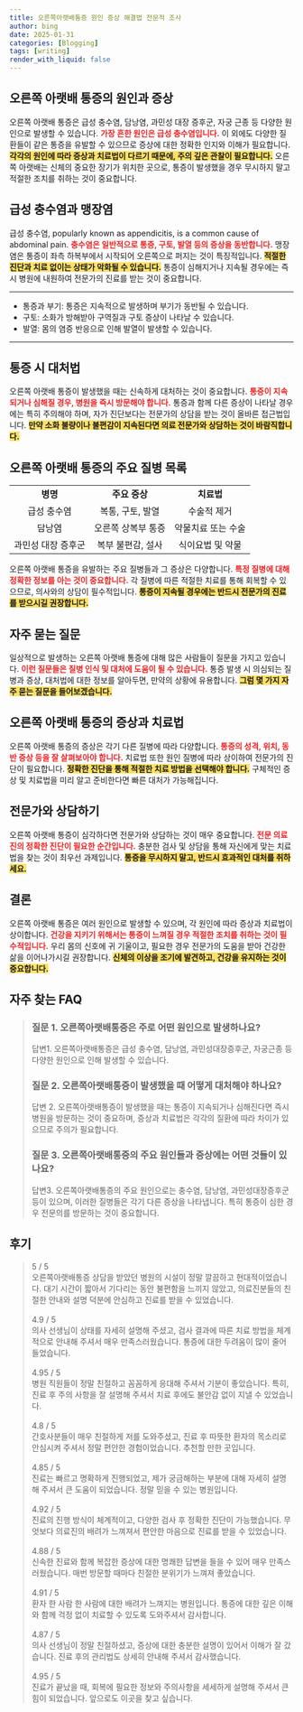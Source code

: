 ```yaml
---
title: 오른쪽아랫배통증 원인 증상 해결법 전문적 조사
author: bing
date: 2025-01-31
categories: [Blogging]
tags: [writing]
render_with_liquid: false
---
```



<h2 id='오른쪽아랫배통증의원인과증상'>오른쪽 아랫배 통증의 원인과 증상</h2>

<p>오른쪽 아랫배 통증은 급성 충수염, 담낭염, 과민성 대장 증후군, 자궁 근종 등 다양한 원인으로 발생할 수 있습니다. <b><span style="color: #ee2323;">가장 흔한 원인은 급성 충수염입니다.</span></b> 이 외에도 다양한 질환들이 같은 통증을 유발할 수 있으므로 증상에 대한 정확한 인지와 이해가 필요합니다. <b><span style="background-color: #ffe066;">각각의 원인에 따라 증상과 치료법이 다르기 때문에, 주의 깊은 관찰이 필요합니다.</span></b> 오른쪽 아랫배는 신체의 중요한 장기가 위치한 곳으로, 통증이 발생했을 경우 무시하지 말고 적절한 조치를 취하는 것이 중요합니다.</p>

<h2 id='급성충수염-맹장염'>급성 충수염과 맹장염</h2>

<p>급성 충수염, popularly known as appendicitis, is a common cause of abdominal pain. <b><span style="color: #ee2323;">충수염은 일반적으로 통증, 구토, 발열 등의 증상을 동반합니다.</span></b> 맹장염은 통증이 좌측 하복부에서 시작되어 오른쪽으로 퍼지는 것이 특징적입니다. <b><span style="background-color: #ffe066;">적절한 진단과 치료 없이는 상태가 악화될 수 있습니다.</span></b> 통증이 심해지거나 지속될 경우에는 즉시 병원에 내원하여 전문가의 진료를 받는 것이 중요합니다. </p>

<hr />

<ul>
    <li>통증과 부기: 통증은 지속적으로 발생하며 부기가 동반될 수 있습니다.</li>
    <li>구토: 소화가 방해받아 구역질과 구토 증상이 나타날 수 있습니다.</li>
    <li>발열: 몸의 염증 반응으로 인해 발열이 발생할 수 있습니다.</li>
</ul>

<hr />

<h2 id='통증시대처법'>통증 시 대처법</h2>

<p>오른쪽 아랫배 통증이 발생했을 때는 신속하게 대처하는 것이 중요합니다. <b><span style="color: #ee2323;">통증이 지속되거나 심해질 경우, 병원을 즉시 방문해야 합니다.</span></b> 통증과 함께 다른 증상이 나타날 경우에는 특히 주의해야 하며, 자가 진단보다는 전문가의 상담을 받는 것이 올바른 접근법입니다. <b><span style="background-color: #ffe066;">만약 소화 불량이나 불편감이 지속된다면 의료 전문가와 상담하는 것이 바람직합니다.</span></b> </p>

<h2 id='주요질병리스트'>오른쪽 아랫배 통증의 주요 질병 목록</h2>

<table>
    <tr>
        <td style="text-align: center; height: 17px;"><b>병명</b></td>
        <td style="text-align: center; height: 17px;"><b>주요 증상</b></td>
        <td style="text-align: center; height: 17px;"><b>치료법</b></td>
    </tr>
    <tr>
        <td style="text-align: center; height: 17px;">급성 충수염</td>
        <td style="text-align: center; height: 17px;">복통, 구토, 발열</td>
        <td style="text-align: center; height: 17px;">수술적 제거</td>
    </tr>
    <tr>
        <td style="text-align: center; height: 17px;">담낭염</td>
        <td style="text-align: center; height: 17px;">오른쪽 상복부 통증</td>
        <td style="text-align: center; height: 17px;">약물치료 또는 수술</td>
    </tr>
    <tr>
        <td style="text-align: center; height: 17px;">과민성 대장 증후군</td>
        <td style="text-align: center; height: 17px;">복부 불편감, 설사</td>
        <td style="text-align: center; height: 17px;">식이요법 및 약물</td>
    </tr>
</table>

<p>오른쪽 아랫배 통증을 유발하는 주요 질병들과 그 증상은 다양합니다. <b><span style="color: #ee2323;">특정 질병에 대해 정확한 정보를 아는 것이 중요합니다.</span></b> 각 질병에 따른 적절한 치료를 통해 회복할 수 있으므로, 의사와의 상담이 필수적입니다. <b><span style="background-color: #ffe066;">통증이 지속될 경우에는 반드시 전문가의 진료를 받으시길 권장합니다.</span></b></p>

<h2 id='자주묻는질문'>자주 묻는 질문</h2>

<p>일상적으로 발생하는 오른쪽 아랫배 통증에 대해 많은 사람들이 질문을 가지고 있습니다. <b><span style="color: #ee2323;">이런 질문들은 질병 인식 및 대처에 도움이 될 수 있습니다.</span></b> 통증 발생 시 의심되는 질병과 증상, 대처법에 대한 정보를 알아두면, 만약의 상황에 유용합니다. <b><span style="background-color: #ffe066;">그럼 몇 가지 자주 묻는 질문을 들어보겠습니다.</span></b></p>

<h2 id='증상과치료법'>오른쪽 아랫배 통증의 증상과 치료법</h2>

<p>오른쪽 아랫배 통증의 증상은 각기 다른 질병에 따라 다양합니다. <b><span style="color: #ee2323;">통증의 성격, 위치, 동반 증상 등을 잘 살펴보아야 합니다.</span></b> 치료법 또한 원인 질병에 따라 상이하여 전문가의 진단이 필요합니다. <b><span style="background-color: #ffe066;">정확한 진단을 통해 적절한 치료 방법을 선택해야 합니다.</span></b> 구체적인 증상 및 치료법을 미리 알고 준비한다면 빠른 대처가 가능해집니다.</p>

<h2 id='전문가와상담하기'>전문가와 상담하기</h2>

<p>오른쪽 아랫배 통증이 심각하다면 전문가와 상담하는 것이 매우 중요합니다. <b><span style="color: #ee2323;">전문 의료진의 정확한 진단이 필요한 순간입니다.</span></b> 충분한 검사 및 상담을 통해 자신에게 맞는 치료법을 찾는 것이 최우선 과제입니다. <b><span style="background-color: #ffe066;">통증을 무시하지 말고, 반드시 효과적인 대처를 취하세요.</span></b></p>

<h2 id='결론'>결론</h2>

<p>오른쪽 아랫배 통증은 여러 원인으로 발생할 수 있으며, 각 원인에 따라 증상과 치료법이 상이합니다. <b><span style="color: #ee2323;">건강을 지키기 위해서는 통증이 느껴질 경우 적절한 조치를 취하는 것이 필수적입니다.</span></b> 우리 몸의 신호에 귀 기울이고, 필요한 경우 전문가의 도움을 받아 건강한 삶을 이어나가시길 권장합니다. <b><span style="background-color: #ffe066;">신체의 이상을 조기에 발견하고, 건강을 유지하는 것이 중요합니다.</span></b></p>


<h2 id='자주_찾는_FAQ'>자주 찾는 FAQ</h2>
<div itemscope="" itemtype="https://schema.org/FAQPage"> 
<blockquote> 
<div itemscope="" itemprop="mainEntity" itemtype="https://schema.org/Question"> 
<h3 itemprop="name">질문 1. 오른쪽아랫배통증은 주로 어떤 원인으로 발생하나요?</h3> 
<div itemscope="" itemprop="acceptedAnswer" itemtype="https://schema.org/Answer"> 
<span itemprop="text"> 
<p>답변1. 오른쪽아랫배통증은 급성 충수염, 담낭염, 과민성대장증후군, 자궁근종 등 다양한 원인으로 인해 발생할 수 있습니다.</p> 
</span> 
</div> 
</div> 

<div itemscope="" itemprop="mainEntity" itemtype="https://schema.org/Question"> 
<h3 itemprop="name">질문 2. 오른쪽아랫배통증이 발생했을 때 어떻게 대처해야 하나요?</h3> 
<div itemscope="" itemprop="acceptedAnswer" itemtype="https://schema.org/Answer"> 
<span itemprop="text"> 
<p>답변 2. 오른쪽아랫배통증이 발생했을 때는 통증이 지속되거나 심해진다면 즉시 병원을 방문하는 것이 중요하며, 증상과 치료법은 각각의 질환에 따라 차이가 있으므로 주의가 필요합니다.</p> 
</span> 
</div> 
</div> 

<div itemscope="" itemprop="mainEntity" itemtype="https://schema.org/Question"> 
<h3 itemprop="name">질문 3. 오른쪽아랫배통증의 주요 원인들과 증상에는 어떤 것들이 있나요?</h3> 
<div itemscope="" itemprop="acceptedAnswer" itemtype="https://schema.org/Answer"> 
<span itemprop="text"> 
<p>답변3. 오른쪽아랫배통증의 주요 원인으로는 충수염, 담낭염, 과민성대장증후군 등이 있으며, 이러한 질병들은 각기 다른 증상을 나타냅니다. 특히 통증이 심한 경우 전문의를 방문하는 것이 중요합니다.</p> 
</span> 
</div> 
</div> 

</blockquote> 
</div>
<h2 id='후기'>후기</h2>
<div itemscope itemtype="https://schema.org/Product">
  <blockquote>
  <div itemprop="review" itemscope itemtype="https://schema.org/Review">
      <div itemprop="reviewRating" itemscope itemtype="https://schema.org/Rating"> <span itemprop="ratingValue">5</span> / <span itemprop="bestRating">5</span> </div>
      <span itemprop="reviewBody">오른쪽아랫배통증 상담을 받았던 병원의 시설이 정말 깔끔하고 현대적이었습니다. 대기 시간이 짧아서 기다리는 동안 불편함을 느끼지 않았고, 의료진분들의 친절한 안내와 설명 덕분에 안심하고 진료를 받을 수 있었습니다.</span>
  </div>
  <br>
  <div itemprop="review" itemscope itemtype="https://schema.org/Review">
      <div itemprop="reviewRating" itemscope itemtype="https://schema.org/Rating"> <span itemprop="ratingValue">4.9</span> / <span itemprop="bestRating">5</span> </div>
      <span itemprop="reviewBody">의사 선생님이 상태를 자세히 설명해 주셨고, 검사 결과에 따른 치료 방법을 체계적으로 안내해 주셔서 매우 만족스러웠습니다. 통증에 대한 두려움이 많이 줄어들었습니다.</span>
  </div>
  <br>
  <div itemprop="review" itemscope itemtype="https://schema.org/Review">
      <div itemprop="reviewRating" itemscope itemtype="https://schema.org/Rating"> <span itemprop="ratingValue">4.95</span> / <span itemprop="bestRating">5</span> </div>
      <span itemprop="reviewBody">병원 직원들이 정말 친절하고 꼼꼼하게 응대해 주셔서 기분이 좋았습니다. 특히, 진료 후 주의 사항을 잘 설명해 주셔서 치료 후에도 불안감 없이 지낼 수 있었습니다.</span>
  </div>
  <br>
  <div itemprop="review" itemscope itemtype="https://schema.org/Review">
      <div itemprop="reviewRating" itemscope itemtype="https://schema.org/Rating"> <span itemprop="ratingValue">4.8</span> / <span itemprop="bestRating">5</span> </div>
      <span itemprop="reviewBody">간호사분들이 매우 친절하게 저를 도와주셨고, 진료 후 따뜻한 환자의 목소리로 안심시켜 주셔서 정말 편안한 경험이었습니다. 추천할 만한 곳입니다.</span>
  </div>
  <br>
  <div itemprop="review" itemscope itemtype="https://schema.org/Review">
      <div itemprop="reviewRating" itemscope itemtype="https://schema.org/Rating"> <span itemprop="ratingValue">4.85</span> / <span itemprop="bestRating">5</span> </div>
      <span itemprop="reviewBody">진료는 빠르고 명확하게 진행되었고, 제가 궁금해하는 부분에 대해 자세히 설명해 주셔서 큰 도움이 되었습니다. 정말 믿을 수 있는 병원입니다.</span>
  </div>
  <br>
  <div itemprop="review" itemscope itemtype="https://schema.org/Review">
      <div itemprop="reviewRating" itemscope itemtype="https://schema.org/Rating"> <span itemprop="ratingValue">4.92</span> / <span itemprop="bestRating">5</span> </div>
      <span itemprop="reviewBody">진료의 진행 방식이 체계적이고, 다양한 검사 후 정확한 진단이 가능했습니다. 무엇보다 의료진의 배려가 느껴져서 편안한 마음으로 진료를 받을 수 있었습니다.</span>
  </div>
  <br>
  <div itemprop="review" itemscope itemtype="https://schema.org/Review">
      <div itemprop="reviewRating" itemscope itemtype="https://schema.org/Rating"> <span itemprop="ratingValue">4.88</span> / <span itemprop="bestRating">5</span> </div>
      <span itemprop="reviewBody">신속한 진료와 함께 복잡한 증상에 대한 명쾌한 답변을 들을 수 있어 매우 만족스러웠습니다. 매번 방문할 때마다 친절한 분위기가 느껴져 좋았습니다.</span>
  </div>
  <br>
  <div itemprop="review" itemscope itemtype="https://schema.org/Review">
      <div itemprop="reviewRating" itemscope itemtype="https://schema.org/Rating"> <span itemprop="ratingValue">4.91</span> / <span itemprop="bestRating">5</span> </div>
      <span itemprop="reviewBody">환자 한 사람 한 사람에 대한 배려가 느껴지는 병원입니다. 통증에 대한 깊은 이해와 함께 걱정 없이 치료할 수 있도록 도와주셔서 감사합니다.</span>
  </div>
  <br>
  <div itemprop="review" itemscope itemtype="https://schema.org/Review">
      <div itemprop="reviewRating" itemscope itemtype="https://schema.org/Rating"> <span itemprop="ratingValue">4.87</span> / <span itemprop="bestRating">5</span> </div>
      <span itemprop="reviewBody">의사 선생님이 정말 친절하셨고, 증상에 대한 충분한 설명이 있어서 이해가 잘 갔습니다. 진료 후의 관리법도 상세히 안내해 주셔서 감사했습니다.</span>
  </div>
  <br>
  <div itemprop="review" itemscope itemtype="https://schema.org/Review">
      <div itemprop="reviewRating" itemscope itemtype="https://schema.org/Rating"> <span itemprop="ratingValue">4.95</span> / <span itemprop="bestRating">5</span> </div>
      <span itemprop="reviewBody">진료가 끝났을 때, 회복에 필요한 정보와 주의사항을 세세하게 설명해 주셔서 큰 힘이 되었습니다. 앞으로도 이곳을 찾고 싶습니다.</span>
  </div>
  </blockquote>
</div>
